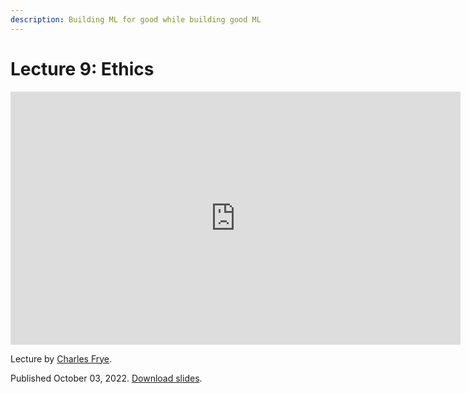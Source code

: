 ```yaml
---
description: Building ML for good while building good ML
---
```


# Lecture 9: Ethics

<div align="center">
<iframe width="720" height="405" src="https://www.youtube-nocookie.com/embed/7FQpbYTqjAA?list=PL1T8fO7ArWleMMI8KPJ_5D5XSlovTW_Ur" title="YouTube video player" frameborder="0" allow="accelerometer; autoplay; clipboard-write; encrypted-media; gyroscope; picture-in-picture" allowfullscreen></iframe>
</div>

Lecture by [Charles Frye](https://twitter.com/charles_irl).<br />
<!-- Notes by [James Le](https://twitter.com/le_james94) and [Vishnu Rachakonda](https://www.linkedin.com/in/vrachakonda/).<br /> -->
Published October 03, 2022.
[Download slides](https://fsdl.me/2022-lecture-09-slides).
